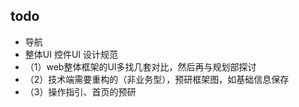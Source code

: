 ## todo
+ 导航
+ 整体UI 控件UI 设计规范
+ （1）web整体框架的UI多找几套对比，然后再与规划部探讨
+ （2）技术端需要重构的（非业务型），预研框架图，如基础信息保存
+ （3）操作指引、首页的预研
